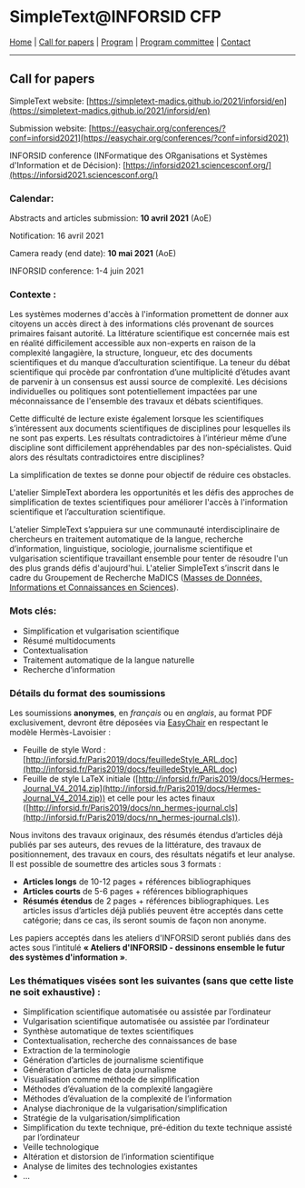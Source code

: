 
# SimpleText@INFORSID CFP

[Home](https://simpletext-madics.github.io/2021/inforsid/en) | [Call for papers](https://simpletext-madics.github.io/2021/inforsid/en/CFP) | [Program](https://simpletext-madics.github.io/2021/inforsid/en/program)  | [Program committee](https://simpletext-madics.github.io/2021/inforsid/en/comite) | [Contact](https://simpletext-madics.github.io/2021/inforsid/en/contact) 

---

## Call for papers

SimpleText website: [https://simpletext-madics.github.io/2021/inforsid/en](https://simpletext-madics.github.io/2021/inforsid/en)

Submission website: [https://easychair.org/conferences/?conf=inforsid2021](https://easychair.org/conferences/?conf=inforsid2021) 

INFORSID conference (INFormatique des ORganisations et Systèmes d'Information et de Décision): [https://inforsid2021.sciencesconf.org/](https://inforsid2021.sciencesconf.org/)

### Calendar:
Abstracts and articles submission: **10 avril 2021** (AoE)

Notification: 16 avril 2021

Camera ready (end date): **10 mai 2021** (AoE)

INFORSID conference: 1-4 juin 2021

### Contexte : 
Les systèmes modernes d'accès à l'information promettent de donner aux citoyens un accès direct à des informations clés provenant de sources primaires faisant autorité. La littérature scientifique est concernée mais est en réalité difficilement accessible aux non-experts en raison de la complexité langagière, la structure, longueur, etc des documents scientifiques et du manque d’acculturation scientifique. La teneur du débat scientifique qui procède par confrontation d’une multiplicité d’études avant de parvenir à un consensus est aussi source de complexité.  Les décisions individuelles ou politiques sont potentiellement impactées par une méconnaissance  de l'ensemble des travaux et débats  scientifiques.

Cette difficulté de lecture  existe également lorsque les scientifiques s’intéressent aux documents scientifiques de disciplines pour lesquelles  ils ne sont pas experts. Les résultats contradictoires à l’intérieur même d’une discipline sont difficilement appréhendables par des non-spécialistes. Quid alors des résultats contradictoires entre disciplines?  

La simplification de textes se donne pour objectif  de réduire ces obstacles. 

L'atelier SimpleText abordera les opportunités et les défis des approches de simplification de textes scientifiques pour améliorer l'accès à l'information scientifique et l’acculturation scientifique. 

L'atelier SimpleText s’appuiera sur une communauté interdisciplinaire de chercheurs en traitement automatique de la langue, recherche d’information, linguistique, sociologie,  journalisme scientifique et vulgarisation scientifique travaillant ensemble pour tenter de résoudre l'un des plus grands défis d'aujourd'hui.
L'atelier SimpleText s’inscrit dans le cadre du Groupement de Recherche MaDICS ([Masses de Données, Informations et Connaissances en Sciences](https://www.madics.fr/ateliers/simpletext/)).

### Mots clés: 
* Simplification et vulgarisation scientifique
* Résumé multidocuments
* Contextualisation
* Traitement automatique de la langue naturelle
* Recherche d’information

### Détails du format des soumissions
Les soumissions **anonymes**, en *français* ou en *anglais*, au format PDF exclusivement, devront être déposées via  [EasyChair](https://easychair.org/conferences/?conf=inforsid2021)  en respectant le modèle Hermès-Lavoisier :
*	Feuille de style Word : [http://inforsid.fr/Paris2019/docs/feuilledeStyle_ARL.doc](http://inforsid.fr/Paris2019/docs/feuilledeStyle_ARL.doc)
*	Feuille de style LaTeX initiale ([http://inforsid.fr/Paris2019/docs/Hermes-Journal_V4_2014.zip](http://inforsid.fr/Paris2019/docs/Hermes-Journal_V4_2014.zip)) et celle pour les actes finaux ([http://inforsid.fr/Paris2019/docs/nn_hermes-journal.cls](http://inforsid.fr/Paris2019/docs/nn_hermes-journal.cls)). 

Nous invitons des travaux originaux, des résumés étendus d’articles déjà publiés par ses auteurs, des revues de la littérature, des travaux de positionnement, des travaux en cours, des résultats négatifs et leur analyse. Il est possible de soumettre des articles sous 3 formats : 
* **Articles longs**  de 10-12 pages + références bibliographiques
* **Articles courts** de 5-6 pages + références bibliographiques 
* **Résumés étendus** de 2 pages + références bibliographiques. Les articles issus d’articles déjà publiés peuvent être acceptés dans cette catégorie;  dans ce cas, ils  seront soumis de façon non anonyme.

Les papiers acceptés dans les ateliers d'INFORSID seront publiés dans des actes sous l’intitulé **«  Ateliers d'INFORSID - dessinons ensemble le futur des systèmes d'information »**. 

### Les thématiques visées sont les suivantes (sans que cette liste ne soit exhaustive) :
* Simplification scientifique automatisée ou assistée par l’ordinateur
* Vulgarisation scientifique automatisée ou assistée par l’ordinateur
* Synthèse automatique de textes scientifiques
* Contextualisation, recherche des connaissances de base
* Extraction de la terminologie
* Génération d’articles de journalisme scientifique
* Génération d’articles de data journalisme
* Visualisation comme méthode de simplification
* Méthodes d’évaluation de la complexité langagière
* Méthodes d’évaluation de la complexité de l’information
* Analyse diachronique de la vulgarisation/simplification
* Stratégie de la vulgarisation/simplification
* Simplification du texte technique, pré-édition du texte technique assisté par l’ordinateur
* Veille technologique
* Altération et distorsion de l’information scientifique
* Analyse de limites des technologies existantes
* ...
